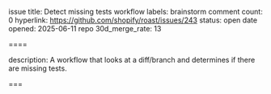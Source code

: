 issue title: Detect missing tests workflow
labels: brainstorm
comment count: 0
hyperlink: https://github.com/shopify/roast/issues/243
status: open
date opened: 2025-06-11
repo 30d_merge_rate: 13

====

description:
A workflow that looks at a diff/branch and determines if there are missing tests.

===
